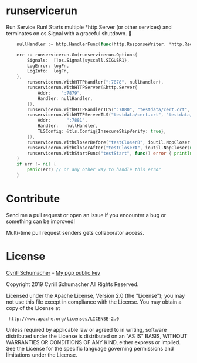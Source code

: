# runservicerun

Run Service Run! Starts multiple *http.Server (or other services) and terminates
on os.Signal with a graceful shutdown. 🎽

```go
	nullHandler := http.HandlerFunc(func(http.ResponseWriter, *http.Request) {})

	err := runservicerun.Go(runservicerun.Options{
		Signals:  []os.Signal{syscall.SIGUSR1},
		LogError: logFn,
		LogInfo:  logFn,
	},
		runservicerun.WithHTTPHandler(":7878", nullHandler),
		runservicerun.WithHTTPServer(&http.Server{
			Addr:    ":7879",
			Handler: nullHandler,
		}),
		runservicerun.WithHTTPHandlerTLS(":7880", "testdata/cert.crt", "testdata/key.pem", &tls.Config{InsecureSkipVerify: true}, nullHandler),
		runservicerun.WithHTTPServerTLS("testdata/cert.crt", "testdata/key.pem", &http.Server{
			Addr:      ":7881",
			Handler:   nullHandler,
			TLSConfig: &tls.Config{InsecureSkipVerify: true},
		}),
		runservicerun.WithCloserBefore("testCloserB", ioutil.NopCloser(nil)),
		runservicerun.WithCloserAfter("testCloserA", ioutil.NopCloser(nil)),
		runservicerun.WithStartFunc("testStart", func() error { println("Started something") return nil }),
	)
	if err != nil {
		panic(err) // or any other way to handle this error
	}
```

# Contribute

Send me a pull request or open an issue if you encounter a bug or something can
be improved!

Multi-time pull request senders gets collaborator access.

# License

[Cyrill Schumacher](https://github.com/SchumacherFM) - [My pgp public key](https://www.schumacher.fm/cyrill.asc)

Copyright 2019 Cyrill Schumacher All Rights Reserved.

Licensed under the Apache License, Version 2.0 (the "License"); you may not use
this file except in compliance with the License. You may obtain a copy of the
License at

     http://www.apache.org/licenses/LICENSE-2.0

Unless required by applicable law or agreed to in writing, software distributed
under the License is distributed on an "AS IS" BASIS, WITHOUT WARRANTIES OR
CONDITIONS OF ANY KIND, either express or implied. See the License for the
specific language governing permissions and limitations under the License.
